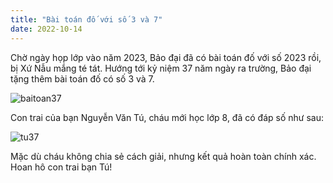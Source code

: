 ```yaml
---
title: "Bài toán đố với số 3 và 7" 
date: 2022-10-14
---
```


Chờ ngày họp lớp vào năm 2023, Bảo đại đã có bài toán đố với số 2023 rồi, bị Xứ Nẫu mắng té tát.
Hướng tới kỷ niệm 37 năm ngày ra trường, Bảo đại tặng thêm bài toán đố có số 3 và 7.

![baitoan37](https://github.com/user-attachments/assets/8e850889-eb0c-48b8-8a9b-4a9e64362ff1)

Con trai của bạn Nguyễn Văn Tú, cháu mới học lớp 8, đã có đáp số như sau: 

![tu37](https://github.com/user-attachments/assets/04c6670b-1f3e-47cc-b99b-fe05fbb57207)

Mặc dù cháu không chia sẻ cách giải, nhưng kết quả hoàn toàn chính xác. Hoan hô con trai bạn Tú!
